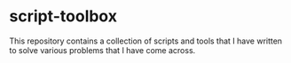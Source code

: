 # script-toolbox
This repository contains a collection of scripts and tools that I have written to solve various problems that I have come across.
